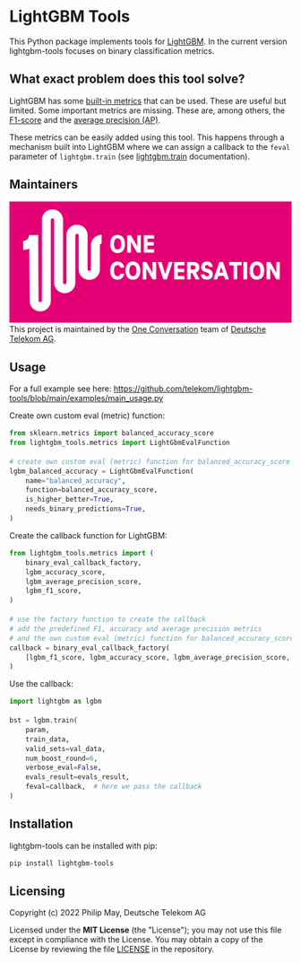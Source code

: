 # LightGBM Tools

This Python package implements tools for [LightGBM](https://lightgbm.readthedocs.io/).
In the current version lightgbm-tools focuses on binary classification metrics.

## What exact problem does this tool solve?

LightGBM has some [built-in metrics](https://lightgbm.readthedocs.io/en/v3.3.2/Parameters.html#metric) that can be used.
These are useful but limited. Some important metrics are missing.
These are, among others, the [F1-score](https://scikit-learn.org/stable/modules/generated/sklearn.metrics.f1_score.html)
and the [average precision (AP)](https://scikit-learn.org/stable/modules/generated/sklearn.metrics.average_precision_score.html).

These metrics can be easily added using this tool.
This happens through a mechanism built into LightGBM where we can assign a callback to the `feval` parameter of
`lightgbm.train` (see
[lightgbm.train](https://lightgbm.readthedocs.io/en/latest/pythonapi/lightgbm.train.html#lightgbm-train) documentation).

## Maintainers

[![One Conversation](https://raw.githubusercontent.com/telekom/lightgbm-tools/main/docs/source/imgs/1c-logo.png)](https://www.welove.ai/)
<br/>
This project is maintained by the [One Conversation](https://www.welove.ai/)
team of [Deutsche Telekom AG](https://www.telekom.com/).

## Usage

For a full example see here: <https://github.com/telekom/lightgbm-tools/blob/main/examples/main_usage.py>

Create own custom eval (metric) function:

```python
from sklearn.metrics import balanced_accuracy_score
from lightgbm_tools.metrics import LightGbmEvalFunction

# create own custom eval (metric) function for balanced_accuracy_score
lgbm_balanced_accuracy = LightGbmEvalFunction(
    name="balanced_accuracy",
    function=balanced_accuracy_score,
    is_higher_better=True,
    needs_binary_predictions=True,
)
```

Create the callback function for LightGBM:

```python
from lightgbm_tools.metrics import (
    binary_eval_callback_factory,
    lgbm_accuracy_score,
    lgbm_average_precision_score,
    lgbm_f1_score,
)

# use the factory function to create the callback
# add the predefined F1, accuracy and average precision metrics
# and the own custom eval (metric) function for balanced_accuracy_score
callback = binary_eval_callback_factory(
    [lgbm_f1_score, lgbm_accuracy_score, lgbm_average_precision_score, lgbm_balanced_accuracy]
)
```

Use the callback:

```python
import lightgbm as lgbm

bst = lgbm.train(
    param,
    train_data,
    valid_sets=val_data,
    num_boost_round=6,
    verbose_eval=False,
    evals_result=evals_result,
    feval=callback,  # here we pass the callback
)
```

## Installation

lightgbm-tools can be installed with pip:

```bash
pip install lightgbm-tools
```

## Licensing

Copyright (c) 2022 Philip May, Deutsche Telekom AG

Licensed under the **MIT License** (the "License"); you may not use this file except in compliance with the License.
You may obtain a copy of the License by reviewing the file
[LICENSE](https://github.com/telekom/lightgbm-tools/blob/main/LICENSE) in the repository.

